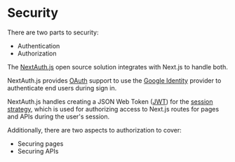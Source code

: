 # Security

There are two parts to security:

- Authentication
- Authorization

The [NextAuth.js](https://next-auth.js.org/) open source solution integrates
with Next.js to handle both.

NextAuth.js provides [OAuth](https://www.rfc-editor.org/rfc/rfc6749) support to
use the [Google Identity](https://developers.google.com/identity) provider to
authenticate end users during sign in.

NextAuth.js handles creating a JSON Web Token ([JWT](https://jwt.io/)) for the
[session strategy](https://next-auth.js.org/configuration/options#session),
which is used for authorizing access to Next.js routes for pages and APIs during
the user's session.

Additionally, there are two aspects to authorization to cover:

- Securing pages
- Securing APIs
